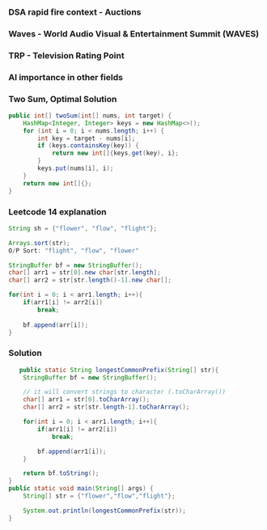 ### DSA rapid fire context - Auctions
### Waves - World Audio Visual & Entertainment Summit (WAVES)
### TRP - Television Rating Point
### AI importance in other fields

### Two Sum, Optimal Solution
```java
public int[] twoSum(int[] nums, int target) {
    HashMap<Integer, Integer> keys = new HashMap<>();
    for (int i = 0; i < nums.length; i++) {
        int key = target - nums[i];
        if (keys.containsKey(key)) {
            return new int[]{keys.get(key), i};
        }
        keys.put(nums[i], i);
    }
    return new int[]{};
}
```

### Leetcode 14 explanation
```java
String sh = {"flower", "flow", "flight"};

Arrays.sort(str);
O/P Sort: "flight", "flow", "flower"

StringBuffer bf = new StringBuffer();
char[] arr1 = str[0].new char[str.length];
char[] arr2 = str[str.length()-1].new char[];

for(int i = 0; i < arr1.length; i++){
    if(arr1[i] != arr2[i]) 
        break;
        
    bf.append(arr[i]);
}
```
### Solution
```java
   public static String longestCommonPrefix(String[] str){
    StringBuffer bf = new StringBuffer();

    // it will convert strings to character (.toCharArray())
    char[] arr1 = str[0].toCharArray();
    char[] arr2 = str[str.length-1].toCharArray();

    for(int i = 0; i < arr1.length; i++){
        if(arr1[i] != arr2[i])
            break;

        bf.append(arr1[i]);
    }

    return bf.toString();
}
public static void main(String[] args) {
    String[] str = {"flower","flow","flight"};

    System.out.println(longestCommonPrefix(str));
} 
```
